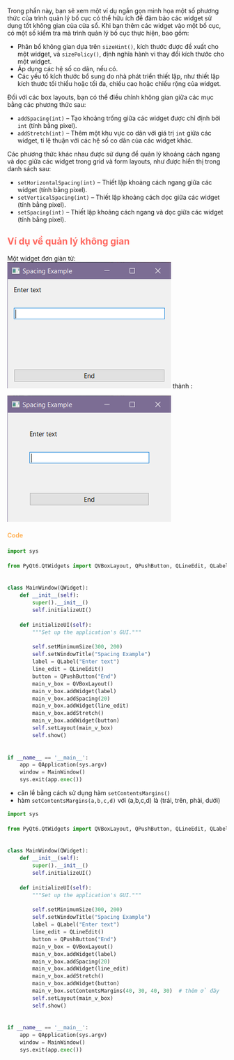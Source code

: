 Trong phần này, bạn sẽ xem một ví dụ ngắn gọn minh họa một số phương thức của trình quản lý bố cục có thể hữu ích để đảm bảo các widget sử dụng tốt không gian của cửa sổ. Khi bạn thêm các widget vào một bố cục, có một số kiểm tra mà trình quản lý bố cục thực hiện, bao gồm:

- Phân bổ không gian dựa trên `sizeHint()`, kích thước được đề xuất cho một widget, và `sizePolicy()`, định nghĩa hành vi thay đổi kích thước cho một widget.
- Áp dụng các hệ số co dãn, nếu có.
- Các yếu tố kích thước bổ sung do nhà phát triển thiết lập, như thiết lập kích thước tối thiểu hoặc tối đa, chiều cao hoặc chiều rộng của widget.

Đối với các box layouts, bạn có thể điều chỉnh không gian giữa các mục bằng các phương thức sau:

- `addSpacing(int)` – Tạo khoảng trống giữa các widget được chỉ định bởi `int` (tính bằng pixel).
- `addStretch(int)` – Thêm một khu vực co dãn với giá trị `int` giữa các widget, tỉ lệ thuận với các hệ số co dãn của các widget khác.

Các phương thức khác nhau được sử dụng để quản lý khoảng cách ngang và dọc giữa các widget trong grid và form layouts, như được hiển thị trong danh sách sau:

- `setHorizontalSpacing(int)` – Thiết lập khoảng cách ngang giữa các widget (tính bằng pixel).
- `setVerticalSpacing(int)` – Thiết lập khoảng cách dọc giữa các widget (tính bằng pixel).
- `setSpacing(int)` – Thiết lập khoảng cách ngang và dọc giữa các widget (tính bằng pixel).

## <span style="color:rgb(255, 105, 97)">Ví dụ về quản lý không gian</span>
Một widget đơn giản từ:
![](https://github.com/sakanaowo/PyQt-and-application/blob/main/Image/Pasted%20image%2020240806161340.png?raw=true)
thành :

![](https://github.com/sakanaowo/PyQt-and-application/blob/main/Image/Pasted%20image%2020240806161422.png?raw=true)

#### <span style="color:rgb(255, 179, 91)">Code</span> 
```python
import sys  
  
from PyQt6.QtWidgets import QVBoxLayout, QPushButton, QLineEdit, QLabel, QWidget, QApplication  
  
  
class MainWindow(QWidget):  
    def __init__(self):  
        super().__init__()  
        self.initializeUI()  
  
    def initializeUI(self):  
        """Set up the application's GUI."""  
  
        self.setMinimumSize(300, 200)  
        self.setWindowTitle("Spacing Example")  
        label = QLabel("Enter text")  
        line_edit = QLineEdit()  
        button = QPushButton("End")  
        main_v_box = QVBoxLayout()  
        main_v_box.addWidget(label)  
        main_v_box.addSpacing(20)  
        main_v_box.addWidget(line_edit)  
        main_v_box.addStretch()  
        main_v_box.addWidget(button)   
        self.setLayout(main_v_box)  
        self.show()  
  
  
if __name__ == '__main__':  
    app = QApplication(sys.argv)  
    window = MainWindow()  
    sys.exit(app.exec())
```

- căn lề bằng cách sử dụng hàm `setContentsMargins()`
- hàm `setContentsMargins(a,b,c,d)` với (a,b,c,d) là (trái, trên, phải, dưới) 
```python
import sys  
  
from PyQt6.QtWidgets import QVBoxLayout, QPushButton, QLineEdit, QLabel, QWidget, QApplication  
  
  
class MainWindow(QWidget):  
    def __init__(self):  
        super().__init__()  
        self.initializeUI()  
  
    def initializeUI(self):  
        """Set up the application's GUI."""  
  
        self.setMinimumSize(300, 200)  
        self.setWindowTitle("Spacing Example")  
        label = QLabel("Enter text")  
        line_edit = QLineEdit()  
        button = QPushButton("End")  
        main_v_box = QVBoxLayout()  
        main_v_box.addWidget(label)  
        main_v_box.addSpacing(20)  
        main_v_box.addWidget(line_edit)  
        main_v_box.addStretch()  
        main_v_box.addWidget(button)  
        main_v_box.setContentsMargins(40, 30, 40, 30)  # thêm ở đây
        self.setLayout(main_v_box)  
        self.show()  
  
  
if __name__ == '__main__':  
    app = QApplication(sys.argv)  
    window = MainWindow()  
    sys.exit(app.exec())
```

